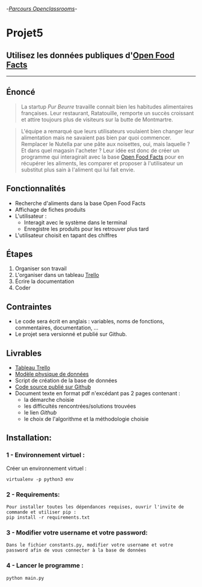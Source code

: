 -[_Parcours Openclassrooms_](https://openclassrooms.com/fr/projects/157/assignment)-

# Projet5

## Utilisez les données publiques d'[Open Food Facts][1]

---
## Énoncé

> La startup _Pur Beurre_ travaille connait bien les habitudes alimentaires françaises. Leur restaurant, Ratatouille, remporte un succès croissant et attire toujours plus de visiteurs sur la butte de Montmartre.

> L'équipe a remarqué que leurs utilisateurs voulaient bien changer leur alimentation mais ne savaient pas bien par quoi commencer. Remplacer le Nutella par une pâte aux noisettes, oui, mais laquelle ? Et dans quel magasin l'acheter ? Leur idée est donc de créer un programme qui interagirait avec la base [Open Food Facts][1] pour en récupérer les aliments, les comparer et proposer à l'utilisateur un substitut plus sain à l'aliment qui lui fait envie.

## Fonctionnalités 

- Recherche d'aliments dans la base Open Food Facts
- Affichage de fiches produits
- L'utilisateur :
  * Interagit avec le système dans le terminal
  * Enregistre les produits pour les retrouver plus tard 
- L'utilisateur choisit en tapant des chiffres

## Étapes

1. Organiser son travail
2. L'organiser dans un tableau [Trello][2]
3. Écrire la documentation
4. Coder

## Contraintes

- Le code sera écrit en anglais : variables, noms de fonctions, commentaires, documentation, ...
- Le projet sera versionné et publié sur Github.

## Livrables

- [Tableau Trello][2]
- [Modèle physique de données][3]
- Script de création de la base de données
- [Code source publié sur Github][4]
- Document texte en format pdf n'excédant pas 2 pages contenant :
  * la démarche choisie
  * les difficultés rencontrées/solutions trouvées
  * le lien _Github_
  * le choix de l'algorithme et la méthodologie choisie
  
## Installation:

### 1 - Environnement virtuel :

Créer un environnement virtuel :
```
virtualenv -p python3 env
```
### 2 - Requirements:
```
Pour installer toutes les dépendances requises, ouvrir l'invite de commande et utiliser pip : 
pip install -r requirements.txt
```
### 3 - Modifier votre username et votre password:
```
Dans le fichier constants.py, modifier votre username et votre password afin de vous connecter à la base de données
```
### 4 - Lancer le programme :
```
python main.py
```
[1]: https://fr.openfoodfacts.org/
[2]: https://trello.com/b/edCZfAZI/projet-5
[3]: https://github.com/raoofrachidi/Projet-5/blob/master/P5_01_mod%C3%A8ledonn%C3%A9es.png
[4]: https://github.com/raoofrachidi/Projet-5/tree/master/P5_03_codesource
